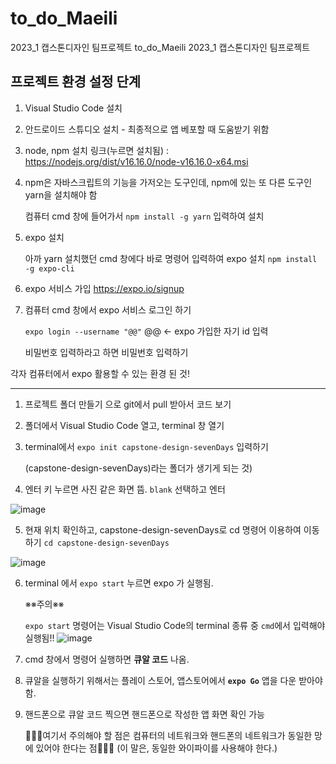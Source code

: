 # to_do_Maeili
2023_1 캡스톤디자인 팀프로젝트
 to_do_Maeili
2023_1 캡스톤디자인 팀프로젝트

## 프로젝트 환경 설정 단계
1. Visual Studio Code 설치
2. 안드로이드 스튜디오 설치 - 최종적으로 앱 베포할 때 도움받기 위함 
3. node, npm 설치
   링크(누르면 설치됨) : https://nodejs.org/dist/v16.16.0/node-v16.16.0-x64.msi
4. npm은 자바스크립트의 기능을 가저오는 도구인데, npm에 있는 또 다른 도구인 yarn을 설치해야 함

   컴퓨터 cmd 창에 들어가서 `npm install -g yarn` 입력하여 설치 
5. expo 설치

   아까 yarn 설치했던 cmd 창에다 바로 명령어 입력하여 expo 설치 
  `npm install -g expo-cli`

6. expo 서비스 가입  https://expo.io/signup
7. 컴퓨터 cmd 창에서 expo 서비스 로그인 하기

    `expo login --username "@@"` @@ ← expo 가입한 자기 id 입력

    비밀번호 입력하라고 하면 비밀번호 입력하기

각자 컴퓨터에서 expo 활용할 수 있는 환경 된 것! 


---
1. 프로젝트 폴더 만들기
으로 git에서 pull 받아서 코드 보기
2. 폴더에서 Visual Studio Code 열고, terminal 창 열기
3. terminal에서 `expo init capstone-design-sevenDays` 입력하기

   (capstone-design-sevenDays)라는 폴더가 생기게 되는 것)

4. 엔터 키 누르면 사진 같은 화면 뜸. `blank` 선택하고 엔터 

![image](https://user-images.githubusercontent.com/88430021/231447166-36e6811a-4709-40b5-88d1-08053b912350.png)

5. 현재 위치 확인하고, capstone-design-sevenDays로 cd 명령어 이용하여 이동하기 `cd capstone-design-sevenDays` 

![image](https://user-images.githubusercontent.com/88430021/231447394-57128415-db46-4cf7-ab00-7be27ba174a5.png)

6. terminal 에서 `expo start` 누르면 expo 가 실행됨. 

   ※※주의※※ 

   `expo start` 명령어는 Visual Studio Code의 terminal 종류 중 `cmd`에서 입력해야 실행됨!!
   ![image](https://user-images.githubusercontent.com/88430021/231456544-2022a87d-5447-4187-8dab-30db3796c702.png)


7. cmd 창에서 명령어 실행하면 **큐알 코드** 나옴. 
8. 큐알을 실행하기 위해서는 플레이 스토어, 앱스토어에서 **`expo Go`** 앱을 다운 받아야 함. 
9. 핸드폰으로 큐알 코드 찍으면 핸드폰으로 작성한 앱 화면 확인 가능

   🌟🌟🌟여기서 주의해야 할 점은 컴퓨터의 네트워크와 핸드폰의 네트워크가 동일한 망에 있어야 한다는 점🌟🌟🌟  (이 말은, 동일한 와이파이를 사용해야 한다.)
